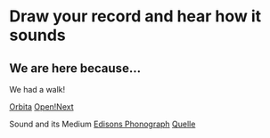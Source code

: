 # Draw your record and hear how it sounds

## We are here because...

We had a walk!

[Orbita](https://shop.playtronica.com/pages/new-device-orbita)
[Open!Next](https://opennext.eu/)

Sound and its Medium
[Edisons Phonograph](http://www.medienkunstnetz.de/werke/phonograph/audio/2/)
[Quelle](http://www.medienkunstnetz.de/werke/phonograph/bilder/1/)
